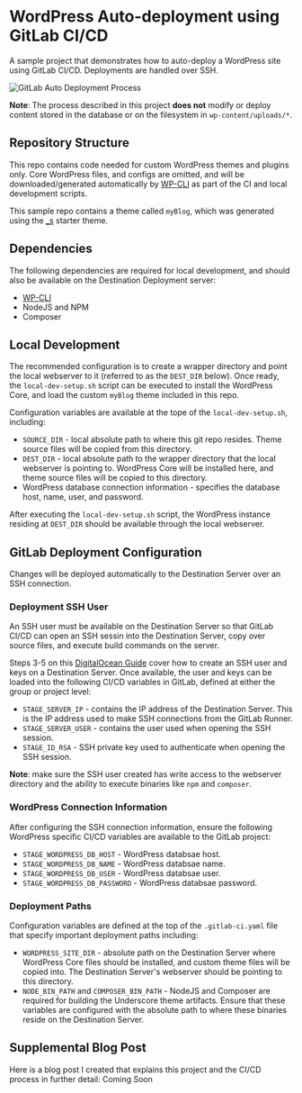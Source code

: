 # WordPress Auto-deployment using GitLab CI/CD

A sample project that demonstrates how to auto-deploy a WordPress site using GitLab CI/CD. Deployments are handled over SSH. 

![GitLab Auto Deployment Process](https://taylor.callsen.me/wp-content/uploads/2021/10/GitLab_CI_Deployment_of_WordPress_Site-Taylor_Callsen_October_2021.jpg)

**Note**: The process described in this project **does not** modify or deploy content stored in the database or on the filesystem in `wp-content/uploads/*`.

## Repository Structure

This repo contains code needed for custom WordPress themes and plugins only. Core WordPress files, and configs are omitted, and will be downloaded/generated automatically by [WP-CLI](https://wp-cli.org/) as part of the CI and local development scripts.

This sample repo contains a theme called `myBlog`, which was generated using the [_s](https://github.com/Automattic/_s) starter theme.

## Dependencies

The following dependencies are required for local development, and should also be available on the Destination Deployment server:

- [WP-CLI](https://wp-cli.org/)
- NodeJS and NPM
- Composer

## Local Development

The recommended configuration is to create a wrapper directory and point the local webserver to it (referred to as the `DEST_DIR` below). Once ready, the `local-dev-setup.sh` script can be executed to install the WordPress Core, and load the custom `myBlog` theme included in this repo.

Configuration variables are available at the tope of the `local-dev-setup.sh`, including:

- `SOURCE_DIR` - local absolute path to where this git repo resides. Theme source files will be copied from this directory.
- `DEST_DIR` - local absolute path to the wrapper directory that the local webserver is pointing to. WordPress Core will be installed here, and theme source files will be copied to this directory.
- WordPress database connection information - specifies the database host, name, user, and password.

After executing the `local-dev-setup.sh` script, the WordPress instance residing at `DEST_DIR` should be available through the local webserver.

## GitLab Deployment Configuration

Changes will be deployed automatically to the Destination Server over an SSH connection.

### Deployment SSH User

An SSH user must be available on the Destination Server so that GitLab CI/CD can open an SSH sessin into the Destination Server, copy over source files, and execute build commands on the server. 

Steps 3-5 on this [DigitalOcean Guide](https://www.digitalocean.com/community/tutorials/how-to-set-up-a-continuous-deployment-pipeline-with-gitlab-ci-cd-on-ubuntu-18-04#step-3-%E2%80%94-creating-a-deployment-user) cover how to create an SSH user and keys on a Destination Server. Once available, the user and keys can be loaded into the following CI/CD variables in GitLab, defined at either the group or project level:

- `STAGE_SERVER_IP` - contains the IP address of the Destination Server. This is the IP address used to make SSH connections from the GitLab Runner.
- `STAGE_SERVER_USER` - contains the user used when opening the SSH session.
- `STAGE_ID_RSA` - SSH private key used to authenticate when opening the SSH session.

**Note**: make sure the SSH user created has write access to the webserver directory and the ability to execute binaries like `npm` and `composer`.

### WordPress Connection Information

After configuring the SSH connection information, ensure the following WordPress specific CI/CD variables are available to the GitLab project:

- `STAGE_WORDPRESS_DB_HOST` - WordPress databsae host.
- `STAGE_WORDPRESS_DB_NAME` - WordPress databsae name.
- `STAGE_WORDPRESS_DB_USER` - WordPress databsae user.
- `STAGE_WORDPRESS_DB_PASSWORD` - WordPress databsae password.

### Deployment Paths

Configuration variables are defined at the top of the `.gitlab-ci.yaml` file that specify important deployment paths including:

- `WORDPRESS_SITE_DIR` - absolute path on the Destination Server where WordPress Core files should be installed, and custom theme files will be copied into. The Destination Server's webserver should be pointing to this directory.
- `NODE_BIN_PATH` and `COMPOSER_BIN_PATH` - NodeJS and Composer are required for building the Underscore theme artifacts. Ensure that these variables are configured with the absolute path to where these binaries reside on the Destination Server.

## Supplemental Blog Post

Here is a blog post I created that explains this project and the CI/CD process in further detail: Coming Soon